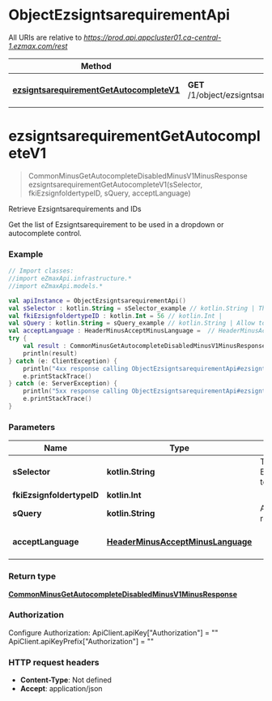 # ObjectEzsigntsarequirementApi

All URIs are relative to *https://prod.api.appcluster01.ca-central-1.ezmax.com/rest*

Method | HTTP request | Description
------------- | ------------- | -------------
[**ezsigntsarequirementGetAutocompleteV1**](ObjectEzsigntsarequirementApi.md#ezsigntsarequirementGetAutocompleteV1) | **GET** /1/object/ezsigntsarequirement/getAutocomplete/{sSelector} | Retrieve Ezsigntsarequirements and IDs


<a name="ezsigntsarequirementGetAutocompleteV1"></a>
# **ezsigntsarequirementGetAutocompleteV1**
> CommonMinusGetAutocompleteDisabledMinusV1MinusResponse ezsigntsarequirementGetAutocompleteV1(sSelector, fkiEzsignfoldertypeID, sQuery, acceptLanguage)

Retrieve Ezsigntsarequirements and IDs

Get the list of Ezsigntsarequirement to be used in a dropdown or autocomplete control.

### Example
```kotlin
// Import classes:
//import eZmaxApi.infrastructure.*
//import eZmaxApi.models.*

val apiInstance = ObjectEzsigntsarequirementApi()
val sSelector : kotlin.String = sSelector_example // kotlin.String | The type of Ezsigntsarequirements to return
val fkiEzsignfoldertypeID : kotlin.Int = 56 // kotlin.Int | 
val sQuery : kotlin.String = sQuery_example // kotlin.String | Allow to filter the returned results
val acceptLanguage : HeaderMinusAcceptMinusLanguage =  // HeaderMinusAcceptMinusLanguage | 
try {
    val result : CommonMinusGetAutocompleteDisabledMinusV1MinusResponse = apiInstance.ezsigntsarequirementGetAutocompleteV1(sSelector, fkiEzsignfoldertypeID, sQuery, acceptLanguage)
    println(result)
} catch (e: ClientException) {
    println("4xx response calling ObjectEzsigntsarequirementApi#ezsigntsarequirementGetAutocompleteV1")
    e.printStackTrace()
} catch (e: ServerException) {
    println("5xx response calling ObjectEzsigntsarequirementApi#ezsigntsarequirementGetAutocompleteV1")
    e.printStackTrace()
}
```

### Parameters

Name | Type | Description  | Notes
------------- | ------------- | ------------- | -------------
 **sSelector** | **kotlin.String**| The type of Ezsigntsarequirements to return | [enum: User, Usergroup]
 **fkiEzsignfoldertypeID** | **kotlin.Int**|  | [optional]
 **sQuery** | **kotlin.String**| Allow to filter the returned results | [optional]
 **acceptLanguage** | [**HeaderMinusAcceptMinusLanguage**](.md)|  | [optional] [enum: *, en, fr]

### Return type

[**CommonMinusGetAutocompleteDisabledMinusV1MinusResponse**](CommonMinusGetAutocompleteDisabledMinusV1MinusResponse.md)

### Authorization


Configure Authorization:
    ApiClient.apiKey["Authorization"] = ""
    ApiClient.apiKeyPrefix["Authorization"] = ""

### HTTP request headers

 - **Content-Type**: Not defined
 - **Accept**: application/json


